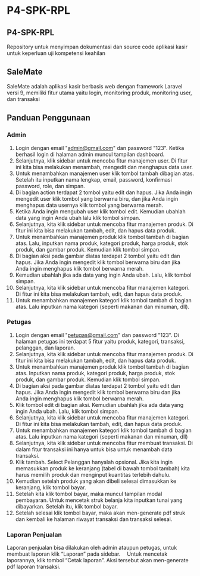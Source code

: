 # P4-SPK-RPL
## P4-SPK-RPL
Repository untuk menyimpan dokumentasi dan source code aplikasi kasir untuk keperluan uji
kompetensi keahilan

## SaleMate
SaleMate adalah aplikasi kasir berbasis web dengan framework Laravel versi 9, memiliki fitur utama yaitu login, monitoring produk, monitoring user, dan transaksi

## Panduan Penggunaan
### Admin
	
1.	Login dengan email "admin@gmail.com" dan password "123". Ketika berhasil login di halaman admin muncul tampilan dashboard. 
2.	Selanjutnya, klik sidebar untuk mencoba fitur manajemen user. Di fitur ini kita bisa melakukan menambah, mengedit dan menghapus data user.
3.	Untuk menambahkan manajemen user klik tombol tambah dibagian atas. Setelah itu inputkan nama lengkap, email, password, konfirmasi password, role, dan simpan.
4.	Di bagian action terdapat 2 tombol yaitu edit dan hapus. Jika Anda ingin mengedit user klik tombol yang berwarna biru, dan jika Anda ingin menghapus data usernya klik tombol yang berwarna merah.
5.	Ketika Anda ingin mengubah user klik tombol edit. Kemudian ubahlah data yang ingin Anda ubah lalu klik tombol simpan.
6.	Selanjutnya, kita klik sidebar untuk mencoba fitur manajemen produk. Di fitur ini kita bisa melakukan tambah, edit, dan hapus data produk. 
7.	Untuk menambahkan manajemen produk klik tombol tambah di bagian atas. Lalu, inputkan nama produk, kategori produk, harga produk, stok produk, dan gambar produk. Kemudian klik tombol simpan.
8.	Di bagian aksi pada gambar diatas terdapat 2 tombol yaitu edit dan hapus. Jika Anda ingin mengedit klik tombol berwarna biru dan jika Anda ingin menghapus klik tombol berwarna merah.
9.	Kemudian ubahlah jika ada data yang ingin Anda ubah. Lalu, klik tombol simpan.
10.	Selanjutnya, kita klik sidebar untuk mencoba fitur manajemen kategori. Di fitur ini kita bisa melakukan tambah, edit, dan hapus data produk. 
11.	Untuk menambahkan manajemen kategori klik tombol tambah di bagian atas. Lalu inputkan nama kategori (seperti makanan dan minuman, dll).
### Petugas
1.	Login dengan email "petugas@gmail.com" dan password "123". Di halaman petugas ini terdapat 5 fitur yaitu produk, kategori, transaksi, pelanggan, dan laporan.
2.	Selanjutnya, kita klik sidebar untuk mencoba fitur manajemen produk. Di fitur ini kita bisa melakukan tambah, edit, dan hapus data produk. 
3.	Untuk menambahkan manajemen produk klik tombol tambah di bagian atas. Inputkan nama produk, kategori produk, harga produk, stok produk, dan gambar produk. Kemudian klik tombol simpan.
4.	Di bagian aksi pada gambar diatas terdapat 2 tombol yaitu edit dan hapus. Jika Anda ingin mengedit klik tombol berwarna biru dan jika Anda ingin menghapus klik tombol berwarna merah.
5.	Klik tombol edit di bagian aksi. Kemudian ubahlah jika ada data yang ingin Anda ubah. Lalu, klik tombol simpan.
6.	Selanjutnya, kita klik sidebar untuk mencoba fitur manajemen kategori. Di fitur ini kita bisa melakukan tambah, edit, dan hapus data produk. 
7.	Untuk menambahkan manajemen kategori klik tombol tambah di bagian atas. Lalu inputkan nama kategori (seperti makanan dan minuman, dll)
8.	Selanjutnya, kita klik sidebar untuk mencoba fitur membuat transaksi. Di dalam fitur transaksi ini hanya untuk bisa untuk menambah data transaksi.
9.	Klik tambah. Select Pelanggan hanyalah opsional. Jika kita ingin memasukkan produk ke keranjang (tabel di bawah tombol tambah) kita harus memilih produk dan menginput kuantitas terlebih dahulu. 
10.	Kemudian setelah produk yang akan dibeli selesai dimasukkan ke keranjang, klik tombol bayar. 
11.	Setelah kita klik tombol bayar, maka muncul tampilan modal pembayaran. Untuk mencetak struk belanja kita inputkan tunai yang dibayarkan. Setelah itu, klik tombol bayar.
12.	Setelah selesai klik tombol bayar, maka akan men-generate pdf struk dan kembali ke halaman riwayat transaksi dan transaksi selesai.

### Laporan Penjualan
Laporan penjualan bisa dilakukan oleh admin ataupun petugas, untuk membuat laporan klik “Laporan” pada sidebar. 
Untuk mencetak laporannya, klik tombol “Cetak laporan”. Aksi tersebut akan men-generate pdf laporan transaksi.
